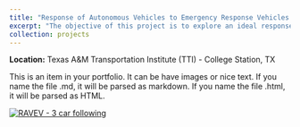```yaml
---
title: "Response of Autonomous Vehicles to Emergency Response Vehicles (RAVEV)"
excerpt: "The objective of this project is to explore an ideal response action of an autonomous vehicle towards response vehicles in emergency scenarios using vision, sound and other sensors. I developed vision-based algorithms to reliably detect and track emergency vehicles from a video feed using image processing, machine learning, deep neural networks and other computer vison techniques. A Safe-D UTC sponsored project (https://rip.trb.org/view/1500797). The developments on this work is being published as a conference paper in SAE WCX 2019.<br/><img src='/images/ravev.png'>"
collection: projects
---
```


**Location:** Texas A&M Transportation Institute (TTI) - College Station, TX

This is an item in your portfolio. It can be have images or nice text. If you name the file .md, it will be parsed as markdown. If you name the file .html, it will be parsed as HTML. 

[![RAVEV - 3 car following](http://img.youtube.com/vi/jC9_wJNKgvk/0.jpg)](https://youtu.be/jC9_wJNKgvk "Audi R8")
